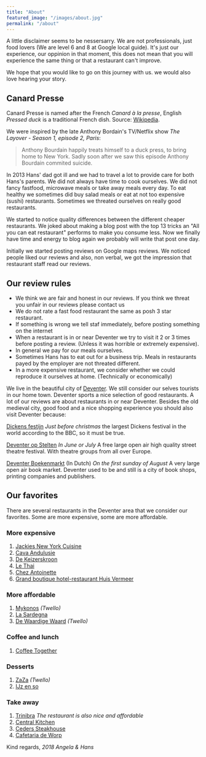 ```yaml
---
title: "About"
featured_image: "/images/about.jpg"
permalink: "/about"
---
```


A little disclaimer seems to be nessersarry. We are not professionals, just food lovers (We are level 6 and 8 at Google local guide). It's just our experience, our oppinion in that moment, this does not mean that you will experience the same thing or that a restaurant can't improve.

We hope that you would like to go on this journey with us.
we would also love hearing your story.

## Canard Presse

Canard Presse is named after the French *Canard à la presse*, English *Pressed duck* is a traditional French dish. Source: [Wikipedia](https://en.wikipedia.org/wiki/Pressed_duck).

We were inspired by the late Anthony Bordain's TV/Netflix show *The Layover - Season 1, episode 2, Paris*:

>Anthony Bourdain happily treats himself to a duck press, to bring home to New York. Sadly soon after we saw this episode Anthony Bourdain commited suicide.

In 2013 Hans' dad got ill and we had to travel a lot to provide care for both Hans's parents. We did not always have time to cook ourselves. We did not fancy fastfood, microwave meals or take away meals every day. To eat healthy we sometimes did buy salad meals or eat at not too expensive (sushi) restaurants. Sometimes we threated ourselves on really good restaurants.

We started to notice quality differences between the different cheaper restaurants. We joked about making a blog post with the top 13 tricks an "All you can eat restaurant" performs to make you consume less. Now we finally have time and energy to blog again we probably will write that post one day.

Initially we started posting reviews on Google maps reviews. We noticed people liked our reviews and also, non verbal, we got the impression that restaurant staff read our reviews.


## Our review rules

* We think we are fair and honest in our reviews. If you think we threat you unfair in our reviews please contact us
* We do not rate a fast food restaurant the same as posh 3 star restaurant.
* If something is wrong we tell staf immediately, before posting something on the internet
* When a restaurant is in or near Deventer we try to visit it 2 or 3 times before posting a review. (Unless it was horrible or extremely expensive).
* In general we pay for our meals ourselves.
* Sometimes Hans has to eat out for a business trip. Meals in restaurants payed by the employer are not threated different.
* In a more expensive restaurant, we consider whether we could reproduce it ourselves at home. (Technically or economically)

We live in the beautiful city of [Deventer](https://en.wikipedia.org/wiki/Deventer). We still consider our selves tourists in our home town. Deventer sports a nice selection of good restaurants. A lot of our reviews are about restaurants in or near Deventer. Besides the old medieval city, good food and a nice shopping experience you should also visit Deventer because:

[Dickens festijn](https://dickensfestijn.nl/english/) *Just before christmas* the largest Dickens festival in the world according to the BBC, so it must be true. 

  
[Deventer op Stelten](https://www.deventeropstelten.nl/index.php/english) *In June or July* A free large open air high quality street theatre festival. With theatre groups from all over Europe.

[Deventer Boekenmarkt](https://www.deventerboekenmarkt.nl/) (In Dutch) *On the first sunday of August* A very large open air book market. Deventer used to be and still is a city of book shops, printing companies and publishers.


## Our favorites

There are several restaurants in the Deventer area that we consider our favorites.
Some are more expensive, some are more affordable.

### More expensive

1. [Jackies New York Cuisine](https://www.jackiesnyc.com/)
2. [Cava Andulusie](https://www.cava-andalusie.nl/)
3. [De Keizerskroon](https://www.keizerskroondeventer.nl/)
4. [Le Thai](http://lethai.nl/)
5. [Chez Antoinette](http://www.chezantoinette.nl/)
6. [Grand boutique hotel-restaurant Huis Vermeer](https://www.hotelhuisvermeer.nl/)

### More affordable

1. [Mykonos](http://www.mykonostwello.nl/) *(Twello)*
2. [La Sardegna](https://goo.gl/maps/MdMUBfFqFT52)
3. [De Waardige Waard](http://www.waardigewaard.nl/) *(Twello)*

### Coffee and lunch

1. [Coffee Together](https://www.coffeetogether.nl/)

### Desserts

1. [ZaZa](http://www.ijssalonzaza.nl/) *(Twello)*
2. [IJz en so](https://www.ijzenso.nl/)

### Take away

1. [Trinibra](https://www.trinibra-deventer.nl/) *The restaurant is also nice and affordable*
2. [Central Kitchen](https://www.centralkitchen.nl/)
3. [Ceders Steakhouse](https://www.cederssteakhouse.nl/)
4. [Cafetaria de Worp](http://www.cafetariadeworp.nl/)

Kind regards,
*2018 Angela & Hans*
